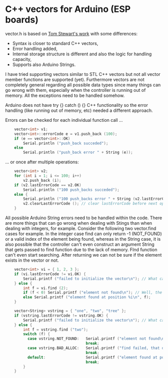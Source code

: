 # C++ vectors for Arduino (ESP boards)


vector.h is based on [Tom Stewart's work](https://github.com/tomstewart89/Vector) with some differences:


 - Syntax is closer to standard C++ vectors,
 - Error handling added,
 - Internal storage structure is different and also the logic for handling capacity,
 - Supports also Arduino Strings.


I have tried supporting vectors similar to STL C++ vectors but not all vector member functions are supported (yet). Furthermore vectors are not completely general regarding all possible data types since many things can go wrong with them, especially when the controller is running out of memory. All the exceptions need to be handled somehow.


Arduino does not have try {} catch () {} C++ functionality so the error handling (like running out of memory, etc) needed a different approach.

Errors can be checked for each individual function call ...

```C++
    vector<int> v1;
    vector<int>::errorCode e = v1.push_back (100);
    if (e == vector<int>::OK)
        Serial.println ("push_back succeded");
    else
        Serial.println ("push_back error " + String (e));
```

... or once after multiple operations:

```C++
    vector<int> v2;
    for (int i = 1; i <= 100; i++)
        v2.push_back (i);
    if (v2.lastErrorCode == v2.OK)
        Serial.println ("100 push_backs succeded");
    else {
        Serial.println ("100 push_backs error " + String (v2.lastErrorCode));
        v2.clearLastErrorCode (); // clear lastErrorCode before next operations
    }
```

All possible Arduino String errors need to be handled within the code. There are more things that can go wrong when dealing with Stings than when dealing with integers, for example. Consider the following two vector.find cases for example. In the integer case find can only return -1 (NOT_FOUND) or a valid index of the element being found, whereas in the String case, it is also possible that the controller can't even construct an argument String that gets passed to find function due to the lack of memory. FInd function can't even start searching. After returning we can not be sure if the element exists in the vector or not. 

```C++
    vector<int> vi = { 1, 2, 3 };
    if (vi.lastErrorCode != vi.OK) {
        Serial.printf ("failed to initialize the vector\n"); // What can go wrong? Controller may not have enough free memory to put all the elements into the vector.
    } else {
        int f = vi.find (2);
        if (f < 0) Serial.printf ("element not found\n"); // Well, the element 2 will in this case always be found at position 1, since vector initialization succeeded.
        else Serial.printf ("element found at position %i\n", f);
    }

    vector<String> vstring = { "one", "two", "tree" };
    if (vstring.lastErrorCode != vstring.OK) {
        Serial.printf ("failed to initialize the vector\n"); // What can go wrong? Controller may not have enough free memory to put all the elements into the vector.
    } else {
        int f = vstring.find ("two");
        switch (f) {
          case vstring.NOT_FOUND:   Serial.printf ("element not found\n"); // The element "two" should be found at possition 1 if there is no other error
                                    break;
          case vstring.BAD_ALLOC:   Serial.printf ("find failed, that doesn't mean that the element is not there\n"); // Creation of find parameter failed due to lack of memory so find couldn't even start searching
                                    break;
          default:                  Serial.printf ("element found at position %i\n", f);
                                    break;
        }
    }
```


